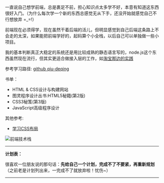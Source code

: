 一直说自己想学前端，总是裹足不前，担心知识点太多学不好，本意有知道这东西很好入门。（为什么每次学一个新的东西总感觉无从下手，还没开始就感觉自己不行想放弃 =_=!）

前端现在必须得学，现在虽然干着后端的活儿，但明显感觉到自己后端这条路上不会走的太深，如果能把前端学好的，起码算个小全栈，以后自己可以单独做一些小项目。

我的基本判断真正大稳定的系统还是用比较成熟的静态语言写的，node.js这个东西虽然现在流行，但其实更适合做接入层的工作，如[淘宝那边的实践](http://gold.xitu.io/entry/564b2c1460b25b7928bfbe9a/view)

参考学习路径:  [github qiu-deqing](https://github.com/qiu-deqing/FE-learning)

书单：
- HTML & CSS设计与构建网站
- 图灵程序设计丛书:HTML5秘籍(第2版)
- CSS3秘笈(第3版)
- JavaScript高级程序设计


其他参考:
- [学习CSS布局](http://zh.learnlayout.com/)



![前端技术栈](http://upload-images.jianshu.io/upload_images/241623-a015f8f464460bdc.png?imageMogr2/auto-orient/strip%7CimageView2/2/w/1240)


---

**计划表：**

很喜欢一位朋友说的那句话：**先给自己一个计划，完成不了不要紧，再重新规划**（之前老是计划列出来，一完成不了就放弃啦！忧伤~）

---
